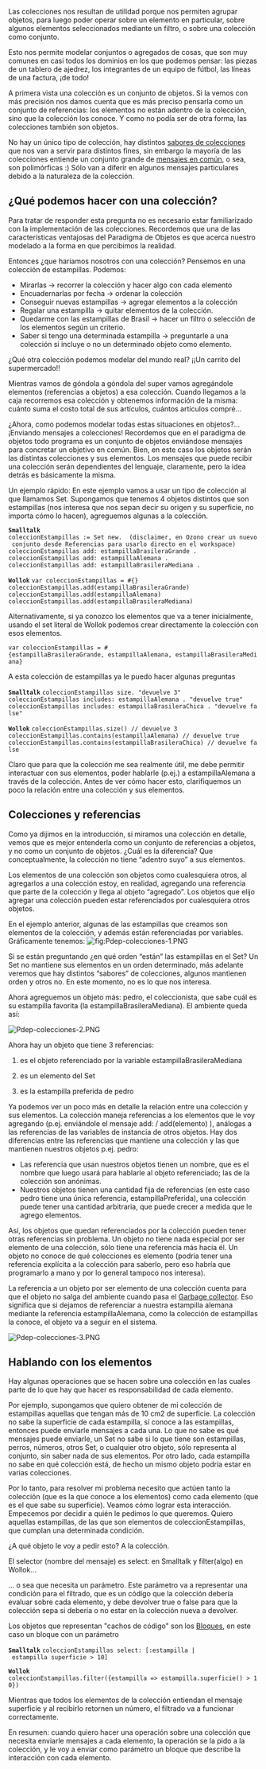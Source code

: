 Las colecciones nos resultan de utilidad porque nos permiten agrupar objetos, para luego poder operar sobre un elemento en particular, sobre algunos elementos seleccionados mediante un filtro, o sobre una colección como conjunto.

Esto nos permite modelar conjuntos o agregados de cosas, que son muy comunes en casi todos los dominios en los que podemos pensar: las piezas de un tablero de ajedrez, los integrantes de un equipo de fútbol, las líneas de una factura, ¡de todo!

A primera vista una colección es un conjunto de objetos. Si la vemos con más precisión nos damos cuenta que es más preciso pensarla como un conjunto de referencias: los elementos no están adentro de la colección, sino que la colección los conoce. Y como no podía ser de otra forma, las colecciones también son objetos.

No hay un único tipo de colección, hay distintos [sabores de colecciones](sabores-de-colecciones.html) que nos van a servir para distintos fines, sin embargo la mayoría de las colecciones entiende un conjunto grande de [ mensajes en común](mensajes-de-colecciones.html), o sea, son polimórficas :) Sólo van a diferir en algunos mensajes particulares debido a la naturaleza de la colección.

¿Qué podemos hacer con una colección?
-------------------------------------

Para tratar de responder esta pregunta no es necesario estar familiarizado con la implementación de las colecciones. Recordemos que una de las características ventajosas del Paradigma de Objetos es que acerca nuestro modelado a la forma en que percibimos la realidad.

Entonces ¿que haríamos nosotros con una colección? Pensemos en una colección de estampillas. Podemos:

-   Mirarlas -&gt; recorrer la colección y hacer algo con cada elemento
-   Encuadernarlas por fecha -&gt; ordenar la colección
-   Conseguir nuevas estampillas -&gt; agregar elementos a la colección
-   Regalar una estampilla -&gt; quitar elementos de la colección.
-   Quedarme con las estampillas de Brasil -&gt; hacer un filtro o selección de los elementos según un criterio.
-   Saber si tengo una determinada estampilla -&gt; preguntarle a una colección si incluye o no un determinado objeto como elemento.

¿Qué otra colección podemos modelar del mundo real? ¡¡Un carrito del supermercado!!

Mientras vamos de góndola a góndola del super vamos agregándole elementos (referencias a objetos) a esa colección. Cuando llegamos a la caja recorremos esa colección y obtenemos información de la misma: cuánto suma el costo total de sus artículos, cuántos artículos compré...

¿Ahora, como podemos modelar todas estas situaciones en objetos?... ¡Enviando mensajes a colecciones! Recordemos que en el paradigma de objetos todo programa es un conjunto de objetos enviándose mensajes para concretar un objetivo en común. Bien, en este caso los objetos serán las distintas colecciones y sus elementos. Los mensajes que puede recibir una colección serán dependientes del lenguaje, claramente, pero la idea detrás es básicamente la misma.

Un ejemplo rápido: En este ejemplo vamos a usar un tipo de colección al que llamamos Set. Supongamos que tenemos 4 objetos distintos que son estampillas (nos interesa que nos sepan decir su origen y su superficie, no importa cómo lo hacen), agreguemos algunas a la colección.

**`Smalltalk`**
`coleccionEstampillas := Set new.  (disclaimer, en Ozono crear un nuevo conjunto desde Referencias para usarlo directo en el workspace)`
`coleccionEstampillas add: estampillaBrasileraGrande . `
`coleccionEstampillas add: estampillaAlemana . `
`coleccionEstampillas add: estampillaBrasileraMediana . `

**`Wollok`**
`var coleccionEstampillas = #{}`
`coleccionEstampillas.add(estampillaBrasileraGrande)`
`coleccionEstampillas.add(estampillaAlemana)`
`coleccionEstampillas.add(estampillaBrasileraMediana)`

Alternativamente, si ya conozco los elementos que va a tener inicialmente, usando el set literal de Wollok podemos crear directamente la colección con esos elementos.

`var coleccionEstampillas = #{estampillaBrasileraGrande, estampillaAlemana, estampillaBrasileraMediana}`

A esta colección de estampillas ya le puedo hacer algunas preguntas

**`Smalltalk`**
`coleccionEstampillas size. "devuelve 3"`
`coleccionEstampillas includes: estampillaAlemana . "devuelve true"`
`coleccionEstampillas includes: estampillaBrasileraChica . "devuelve false"`

**`Wollok`**
`coleccionEstampillas.size() // devuelve 3`
`coleccionEstampillas.contains(estampillaAlemana) // devuelve true`
`coleccionEstampillas.contains(estampillaBrasileraChica) // devuelve false`

Claro que para que la colección me sea realmente útil, me debe permitir interactuar con sus elementos, poder hablarle (p.ej.) a estampillaAlemana a través de la colección. Antes de ver cómo hacer esto, clarifiquemos un poco la relación entre una colección y sus elementos.

Colecciones y referencias
-------------------------

Como ya dijimos en la introducción, si miramos una colección en detalle, vemos que es mejor entenderla como un conjunto de referencias a objetos, y no como un conjunto de objetos. ¿Cuál es la diferencia? Que conceptualmente, la colección no tiene “adentro suyo” a sus elementos.

Los elementos de una colección son objetos como cualesquiera otros, al agregarlos a una colección estoy, en realidad, agregando una referencia que parte de la colección y llega al objeto “agregado”. Los objetos que elijo agregar una colección pueden estar referenciados por cualesquiera otros objetos.

En el ejemplo anterior, algunas de las estampillas que creamos son elementos de la colección, y además están referenciadas por variables. Gráficamente tenemos: ![](Pdep-colecciones-1.PNG "fig:Pdep-colecciones-1.PNG")

Si se están preguntando ¿en qué orden “están” las estampillas en el Set? Un Set no mantiene sus elementos en un orden determinado, más adelante veremos que hay distintos “sabores” de colecciones, algunos mantienen orden y otros no. En este momento, no es lo que nos interesa.

Ahora agreguemos un objeto más: pedro, el coleccionista, que sabe cuál es su estampilla favorita (la estampillaBrasileraMediana). El ambiente queda así:

![](Pdep-colecciones-2.PNG "Pdep-colecciones-2.PNG")

Ahora hay un objeto que tiene 3 referencias:

1. es el objeto referenciado por la variable estampillaBrasileraMediana

2. es un elemento del Set

3. es la estampilla preferida de pedro

Ya podemos ver un poco más en detalle la relación entre una colección y sus elementos. La colección maneja referencias a los elementos que le voy agregando (p.ej. enviándole el mensaje add: / add(elemento) ), análogas a las referencias de las variables de instancia de otros objetos. Hay dos diferencias entre las referencias que mantiene una colección y las que mantienen nuestros objetos p.ej. pedro:

-   Las referencia que usan nuestros objetos tienen un nombre, que es el nombre que luego usará para hablarle al objeto referenciado; las de la colección son anónimas.
-   Nuestros objetos tienen una cantidad fija de referencias (en este caso pedro tiene una única referencia, estampillaPreferida), una colección puede tener una cantidad arbitraria, que puede crecer a medida que le agrego elementos.

Así, los objetos que quedan referenciados por la colección pueden tener otras referencias sin problema. Un objeto no tiene nada especial por ser elemento de una colección, sólo tiene una referencia más hacia él. Un objeto no conoce de qué colecciones es elemento (podría tener una referencia explícita a la colección para saberlo, pero eso habría que programarlo a mano y por lo general tampoco nos interesa).

La referencia a un objeto por ser elemento de una colección cuenta para que el objeto no salga del ambiente cuando pasa el [Garbage collector](garbage-collector.html). Eso significa que si dejamos de referenciar a nuestra estampilla alemana mediante la referencia estampillaAlemana, como la colección de estampillas la conoce, el objeto va a seguir en el sistema.

![](Pdep-colecciones-3.PNG "Pdep-colecciones-3.PNG")

Hablando con los elementos
--------------------------

Hay algunas operaciones que se hacen sobre una colección en las cuales parte de lo que hay que hacer es responsabilidad de cada elemento.

Por ejemplo, supongamos que quiero obtener de mi colección de estampillas aquellas que tengan más de 10 cm2 de superficie. La colección no sabe la superficie de cada estampilla, sí conoce a las estampillas, entonces puede enviarle mensajes a cada una. Lo que no sabe es qué mensajes puede enviarle, un Set no sabe si lo que tiene son estampillas, perros, números, otros Set, o cualquier otro objeto, sólo representa al conjunto, sin saber nada de sus elementos. Por otro lado, cada estampilla no sabe en qué colección está, de hecho un mismo objeto podría estar en varias colecciones.

Por lo tanto, para resolver mi problema necesito que actúen tanto la colección (que es la que conoce a los elementos) como cada elemento (que es el que sabe su superficie). Veamos cómo lograr esta interacción. Empecemos por decidir a quién le pedimos lo que queremos. Quiero aquellas estampillas, de las que son elementos de coleccionEstampillas, que cumplan una determinada condición.

¿A qué objeto le voy a pedir esto? A la colección.

El selector (nombre del mensaje) es select: en Smalltalk y filter(algo) en Wollok...

... o sea que necesita un parámetro. Este parámetro va a representar una condición para el filtrado, que es un código que la colección debería evaluar sobre cada elemento, y debe devolver true o false para que la colección sepa si debería o no estar en la colección nueva a devolver.

Los objetos que representan "cachos de código" son los [Bloques](bloques.html), en este caso un bloque con un parámetro

**`Smalltalk`**
`coleccionEstampillas select: [:estampilla | estampilla superficie > 10] `

**`Wollok`**
`coleccionEstampillas.filter({estampilla => estampilla.superficie() > 10})`

Mientras que todos los elementos de la colección entiendan el mensaje superficie y al recibirlo retornen un número, el filtrado va a funcionar correctamente.

En resumen: cuando quiero hacer una operación sobre una colección que necesita enviarle mensajes a cada elemento, la operación se la pido a la colección, y le voy a enviar como parámetro un bloque que describe la interacción con cada elemento.
